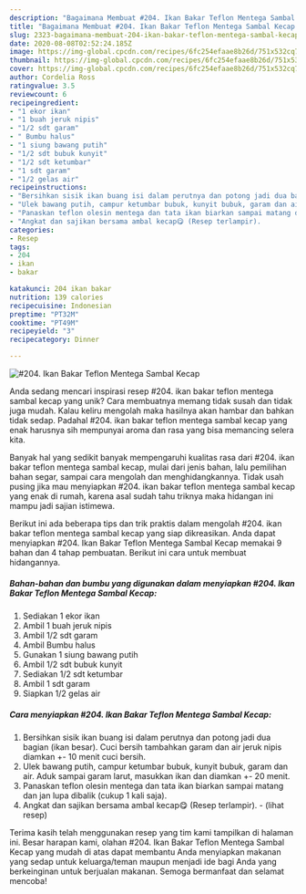 ```yaml
---
description: "Bagaimana Membuat #204. Ikan Bakar Teflon Mentega Sambal Kecap yang Menggugah Selera"
title: "Bagaimana Membuat #204. Ikan Bakar Teflon Mentega Sambal Kecap yang Menggugah Selera"
slug: 2323-bagaimana-membuat-204-ikan-bakar-teflon-mentega-sambal-kecap-yang-menggugah-selera
date: 2020-08-08T02:52:24.185Z
image: https://img-global.cpcdn.com/recipes/6fc254efaae8b26d/751x532cq70/204-ikan-bakar-teflon-mentega-sambal-kecap-foto-resep-utama.jpg
thumbnail: https://img-global.cpcdn.com/recipes/6fc254efaae8b26d/751x532cq70/204-ikan-bakar-teflon-mentega-sambal-kecap-foto-resep-utama.jpg
cover: https://img-global.cpcdn.com/recipes/6fc254efaae8b26d/751x532cq70/204-ikan-bakar-teflon-mentega-sambal-kecap-foto-resep-utama.jpg
author: Cordelia Ross
ratingvalue: 3.5
reviewcount: 6
recipeingredient:
- "1 ekor ikan"
- "1 buah jeruk nipis"
- "1/2 sdt garam"
- " Bumbu halus"
- "1 siung bawang putih"
- "1/2 sdt bubuk kunyit"
- "1/2 sdt ketumbar"
- "1 sdt garam"
- "1/2 gelas air"
recipeinstructions:
- "Bersihkan sisik ikan buang isi dalam perutnya dan potong jadi dua bagian (ikan besar). Cuci bersih tambahkan garam dan air jeruk nipis diamkan +- 10 menit cuci bersih."
- "Ulek bawang putih, campur ketumbar bubuk, kunyit bubuk, garam dan air. Aduk sampai garam larut, masukkan ikan dan diamkan +- 20 menit."
- "Panaskan teflon olesin mentega dan tata ikan biarkan sampai matang dan jan lupa dibalik (cukup 1 kali saja)."
- "Angkat dan sajikan bersama ambal kecap😋 (Resep terlampir).           (lihat resep)"
categories:
- Resep
tags:
- 204
- ikan
- bakar

katakunci: 204 ikan bakar 
nutrition: 139 calories
recipecuisine: Indonesian
preptime: "PT32M"
cooktime: "PT49M"
recipeyield: "3"
recipecategory: Dinner

---
```



![#204. Ikan Bakar Teflon Mentega Sambal Kecap](https://img-global.cpcdn.com/recipes/6fc254efaae8b26d/751x532cq70/204-ikan-bakar-teflon-mentega-sambal-kecap-foto-resep-utama.jpg)

Anda sedang mencari inspirasi resep #204. ikan bakar teflon mentega sambal kecap yang unik? Cara membuatnya memang tidak susah dan tidak juga mudah. Kalau keliru mengolah maka hasilnya akan hambar dan bahkan tidak sedap. Padahal #204. ikan bakar teflon mentega sambal kecap yang enak harusnya sih mempunyai aroma dan rasa yang bisa memancing selera kita.

Banyak hal yang sedikit banyak mempengaruhi kualitas rasa dari #204. ikan bakar teflon mentega sambal kecap, mulai dari jenis bahan, lalu pemilihan bahan segar, sampai cara mengolah dan menghidangkannya. Tidak usah pusing jika mau menyiapkan #204. ikan bakar teflon mentega sambal kecap yang enak di rumah, karena asal sudah tahu triknya maka hidangan ini mampu jadi sajian istimewa.




Berikut ini ada beberapa tips dan trik praktis dalam mengolah #204. ikan bakar teflon mentega sambal kecap yang siap dikreasikan. Anda dapat menyiapkan #204. Ikan Bakar Teflon Mentega Sambal Kecap memakai 9 bahan dan 4 tahap pembuatan. Berikut ini cara untuk membuat hidangannya.

<!--inarticleads1-->

##### Bahan-bahan dan bumbu yang digunakan dalam menyiapkan #204. Ikan Bakar Teflon Mentega Sambal Kecap:

1. Sediakan 1 ekor ikan
1. Ambil 1 buah jeruk nipis
1. Ambil 1/2 sdt garam
1. Ambil  Bumbu halus
1. Gunakan 1 siung bawang putih
1. Ambil 1/2 sdt bubuk kunyit
1. Sediakan 1/2 sdt ketumbar
1. Ambil 1 sdt garam
1. Siapkan 1/2 gelas air




<!--inarticleads2-->

##### Cara menyiapkan #204. Ikan Bakar Teflon Mentega Sambal Kecap:

1. Bersihkan sisik ikan buang isi dalam perutnya dan potong jadi dua bagian (ikan besar). Cuci bersih tambahkan garam dan air jeruk nipis diamkan +- 10 menit cuci bersih.
1. Ulek bawang putih, campur ketumbar bubuk, kunyit bubuk, garam dan air. Aduk sampai garam larut, masukkan ikan dan diamkan +- 20 menit.
1. Panaskan teflon olesin mentega dan tata ikan biarkan sampai matang dan jan lupa dibalik (cukup 1 kali saja).
1. Angkat dan sajikan bersama ambal kecap😋 (Resep terlampir). -           (lihat resep)




Terima kasih telah menggunakan resep yang tim kami tampilkan di halaman ini. Besar harapan kami, olahan #204. Ikan Bakar Teflon Mentega Sambal Kecap yang mudah di atas dapat membantu Anda menyiapkan makanan yang sedap untuk keluarga/teman maupun menjadi ide bagi Anda yang berkeinginan untuk berjualan makanan. Semoga bermanfaat dan selamat mencoba!
